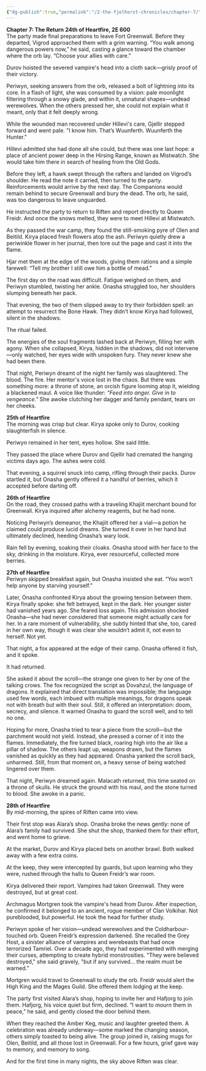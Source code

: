 ```yaml
---
{"dg-publish":true,"permalink":"/2-the-fjelhorst-chronicles/chapter-7/"}
---
```


**Chapter 7: The Return**
**24th of Heartfire, 2E 600**  
The party made final preparations to leave Fort Greenwall. Before they departed, Vigrod approached them with a grim warning. “You walk among dangerous powers now,” he said, casting a glance toward the chamber where the orb lay. “Choose your allies with care.”

Durov hoisted the severed vampire's head into a cloth sack—grisly proof of their victory.

Periwyn, seeking answers from the orb, released a bolt of lightning into its core. In a flash of light, she was consumed by a vision: pale moonlight filtering through a snowy glade, and within it, unnatural shapes—undead werewolves. When the others pressed her, she could not explain what it meant, only that it felt deeply wrong.

While the wounded man recovered under Hillevi's care, Gjellir stepped forward and went pale. "I know him. That’s Wuunferth. Wuunferth the Hunter."

Hillevi admitted she had done all she could, but there was one last hope: a place of ancient power deep in the Hirsing Range, known as Mistwatch. She would take him there in search of healing from the Old Gods.

Before they left, a hawk swept through the rafters and landed on Vigrod’s shoulder. He read the note it carried, then turned to the party. Reinforcements would arrive by the next day. The Companions would remain behind to secure Greenwall and bury the dead. The orb, he said, was too dangerous to leave unguarded.

He instructed the party to return to Riften and report directly to Queen Freidr. And once the snows melted, they were to meet Hillevi at Mistwatch.

As they passed the war camp, they found the still-smoking pyre of Olen and Beitild. Kirya placed fresh flowers atop the ash. Periwyn quietly drew a periwinkle flower in her journal, then tore out the page and cast it into the flame.

Hjar met them at the edge of the woods, giving them rations and a simple farewell: “Tell my brother I still owe him a bottle of mead.”

The first day on the road was difficult. Fatigue weighed on them, and Periwyn stumbled, twisting her ankle. Onasha struggled too, her shoulders slumping beneath her pack.

That evening, the two of them slipped away to try their forbidden spell: an attempt to resurrect the Bone Hawk. They didn’t know Kirya had followed, silent in the shadows.

The ritual failed.

The energies of the soul fragments lashed back at Periwyn, filling her with agony. When she collapsed, Kirya, hidden in the shadows, did not intervene—only watched, her eyes wide with unspoken fury. They never knew she had been there.

That night, Periwyn dreamt of the night her family was slaughtered. The blood. The fire. Her mentor's voice lost in the chaos. But there was something more: a throne of stone, an orcish figure looming atop it, wielding a blackened maul. A voice like thunder: _"Feed into anger. Give in to vengeance."_ She awoke clutching her dagger and family pendant, tears on her cheeks.

**25th of Heartfire**  
The morning was crisp but clear. Kirya spoke only to Durov, cooking slaughterfish in silence.

Periwyn remained in her tent, eyes hollow. She said little.

They passed the place where Durov and Gjellir had cremated the hanging victims days ago. The ashes were cold.

That evening, a squirrel snuck into camp, rifling through their packs. Durov startled it, but Onasha gently offered it a handful of berries, which it accepted before darting off.

**26th of Heartfire**  
On the road, they crossed paths with a traveling Khajiit merchant bound for Greenwall. Kirya inquired after alchemy reagents, but he had none.

Noticing Periwyn’s demeanor, the Khajiit offered her a vial—a potion he claimed could produce lucid dreams. She turned it over in her hand but ultimately declined, heeding Onasha’s wary look.

Rain fell by evening, soaking their cloaks. Onasha stood with her face to the sky, drinking in the moisture. Kirya, ever resourceful, collected more berries.

**27th of Heartfire**  
Periwyn skipped breakfast again, but Onasha insisted she eat. “You won’t help anyone by starving yourself.”

Later, Onasha confronted Kirya about the growing tension between them. Kirya finally spoke: she felt betrayed, kept in the dark. Her younger sister had vanished years ago. She feared loss again. This admission shocked Onasha—she had never considered that someone might actually care for her. In a rare moment of vulnerability, she subtly hinted that she, too, cared in her own way, though it was clear she wouldn’t admit it, not even to herself. Not yet.

That night, a fox appeared at the edge of their camp. Onasha offered it fish, and it spoke.

It had returned.

She asked it about the scroll—the strange one given to her by one of the talking crows. The fox recognized the script as Dovahzul, the language of dragons. It explained that direct translation was impossible; the language used few words, each imbued with multiple meanings, for dragons speak not with breath but with their soul. Still, it offered an interpretation: doom, secrecy, and silence. It warned Onasha to guard the scroll well, and to tell no one.

Hoping for more, Onasha tried to tear a piece from the scroll—but the parchment would not yield. Instead, she pressed a corner of it into the flames. Immediately, the fire turned black, roaring high into the air like a pillar of shadow. The others leapt up, weapons drawn, but the flames vanished as quickly as they had appeared. Onasha yanked the scroll back, unharmed. Still, from that moment on, a heavy sense of being watched lingered over them.

That night, Periwyn dreamed again. Malacath returned, this time seated on a throne of skulls. He struck the ground with his maul, and the stone turned to blood. She awoke in a panic.

**28th of Heartfire**  
By mid-morning, the spires of Riften came into view.

Their first stop was Alara’s shop. Onasha broke the news gently: none of Alara’s family had survived. She shut the shop, thanked them for their effort, and went home to grieve.

At the market, Durov and Kirya placed bets on another brawl. Both walked away with a few extra coins.

At the keep, they were intercepted by guards, but upon learning who they were, rushed through the halls to Queen Freidr’s war room.

Kirya delivered their report. Vampires had taken Greenwall. They were destroyed, but at great cost.

Archmagus Mortgren took the vampire's head from Durov. After inspection, he confirmed it belonged to an ancient, rogue member of Clan Volkihar. Not pureblooded, but powerful. He took the head for further study.

Periwyn spoke of her vision—undead werewolves and the Coldharbour-touched orb. Queen Freidr’s expression darkened. She recalled the Grey Host, a sinister alliance of vampires and werebeasts that had once terrorized Tamriel. Over a decade ago, they had experimented with merging their curses, attempting to create hybrid monstrosities. "They were believed destroyed," she said gravely, "but if any survived... the realm must be warned."

Mortgren would travel to Greenwall to study the orb. Freidr would alert the High King and the Mages Guild. She offered them lodging at the keep.

The party first visited Alara’s shop, hoping to invite her and Hafjorg to join them. Hafjorg, his voice quiet but firm, declined. “I want to mourn them in peace,” he said, and gently closed the door behind them.

When they reached the Amber Keg, music and laughter greeted them. A celebration was already underway—some marked the changing season, others simply toasted to being alive. The group joined in, raising mugs for Olen, Beitild, and all those lost in Greenwall. For a few hours, grief gave way to memory, and memory to song.

And for the first time in many nights, the sky above Riften was clear.